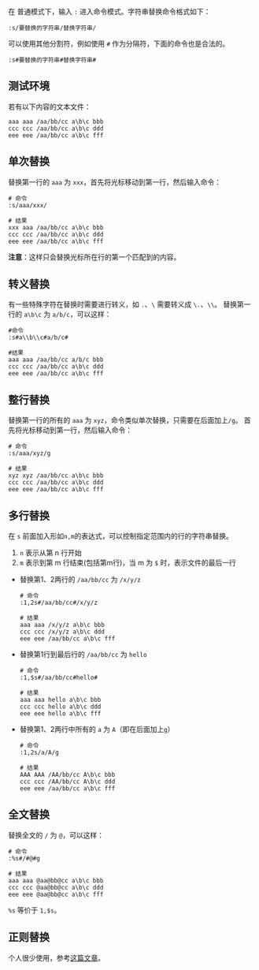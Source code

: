 在 普通模式下，输入 `:` 进入命令模式。字符串替换命令格式如下：
```
:s/要替换的字符串/替换字符串/
```

可以使用其他分割符，例如使用 `#` 作为分隔符，下面的命令也是合法的。
```
:s#要替换的字符串#替换字符串#
```

## 测试环境
若有以下内容的文本文件：
```
aaa aaa /aa/bb/cc a\b\c bbb
ccc ccc /aa/bb/cc a\b\c ddd
eee eee /aa/bb/cc a\b\c fff
```

## 单次替换
替换第一行的 `aaa` 为 `xxx`，首先将光标移动到第一行，然后输入命令：
```
# 命令
:s/aaa/xxx/

# 结果
xxx aaa /aa/bb/cc a\b\c bbb
ccc ccc /aa/bb/cc a\b\c ddd
eee eee /aa/bb/cc a\b\c fff
```
**注意**：这样只会替换光标所在行的第一个匹配到的内容。

## 转义替换
有一些特殊字符在替换时需要进行转义，如 `.`、`\` 需要转义成 `\.`、`\\`。
替换第一行的 `a\b\c` 为 `a/b/c`，可以这样：
```
#命令
:s#a\\b\\c#a/b/c#

#结果
aaa aaa /aa/bb/cc a/b/c bbb
ccc ccc /aa/bb/cc a\b\c ddd
eee eee /aa/bb/cc a\b\c fff
```

## 整行替换
替换第一行的所有的 `aaa` 为 `xyz`，命令类似单次替换，只需要在后面加上`/g`。
首先将光标移动到第一行，然后输入命令：
```
# 命令
:s/aaa/xyz/g

# 结果
xyz xyz /aa/bb/cc a\b\c bbb
ccc ccc /aa/bb/cc a\b\c ddd
eee eee /aa/bb/cc a\b\c fff
```

## 多行替换
在 `s` 前面加入形如`n,m`的表达式，可以控制指定范围内的行的字符串替换。
1. `n` 表示从第 n 行开始
2. `m` 表示到第 m 行结束(包括第m行)，当 m 为 `$` 时，表示文件的最后一行

- 替换第1、2两行的 `/aa/bb/cc` 为 `/x/y/z`
    ```
    # 命令
    :1,2s#/aa/bb/cc#/x/y/z

    # 结果
    aaa aaa /x/y/z a\b\c bbb
    ccc ccc /x/y/z a\b\c ddd
    eee eee /aa/bb/cc a\b\c fff
    ```
- 替换第1行到最后行的 `/aa/bb/cc` 为 `hello`
    ```
    # 命令
    :1,$s#/aa/bb/cc#hello#

    # 结果
    aaa aaa hello a\b\c bbb
    ccc ccc hello a\b\c ddd
    eee eee hello a\b\c fff
    ```

- 替换第1、2两行中所有的 `a` 为 `A`（即在后面加上`g`）
    ```
    # 命令
    :1,2s/a/A/g

    # 结果
    AAA AAA /AA/bb/cc A\b\c bbb
    ccc ccc /AA/bb/cc A\b\c ddd
    eee eee /aa/bb/cc a\b\c fff
    ```

## 全文替换
替换全文的 `/` 为 `@`，可以这样：
```
# 命令
:%s#/#@#g

# 结果
aaa aaa @aa@bb@cc a\b\c bbb
ccc ccc @aa@bb@cc a\b\c ddd
eee eee @aa@bb@cc a\b\c fff
```

`%s` 等价于 `1,$s`。

## 正则替换
个人很少使用，参考[这篇文章](https://blog.csdn.net/RockHill_001/article/details/115460172)。
